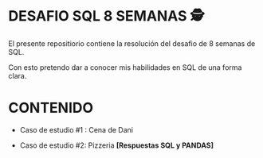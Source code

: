 
# **DESAFIO SQL 8 SEMANAS** 🕵️ 

El presente repositiorio contiene la resolución del desafio de 8 semanas de SQL.

Con esto pretendo dar a conocer mis habilidades en SQL de una forma clara.


# **CONTENIDO**

- Caso de estudio #1 : Cena de Dani

- Caso de estudio #2: Pizzeria **[Respuestas SQL y PANDAS]**

